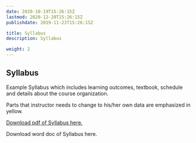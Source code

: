 ```yaml
---
date: 2020-10-19T15:26:15Z
lastmod: 2020-12-20T15:26:15Z 
publishdate: 2019-11-23T15:26:15Z

title: Syllabus
description: Syllabus

weight: 2
---
```


## Syllabus

Example Syllabus which includes learning outcomes, textbook, schedule and details about the course organization. 

Parts that instructor needs to change to his/her own data are emphasized in yellow.

[Download pdf of Syllabus here.](/content/instructor/syllabus/syllabus.pdf)

Download word doc of Syllabus here.

